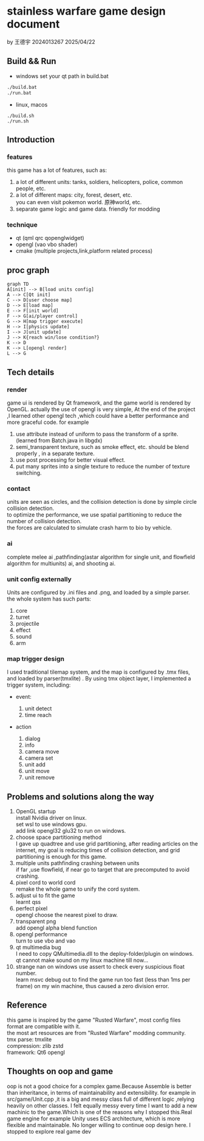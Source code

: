 # stainless warfare game design document
by 王德宇 2024013267 2025/04/22

## Build && Run 
* windows
set your qt path in build.bat
```bat
./build.bat
./run.bat
```
* linux, macos
```shell
./build.sh
./run.sh
```

## Introduction
### features
this game has a lot of features, such as:

1. a lot of different units: tanks, soldiers, helicopters, police, common people, etc.
2. a lot of different maps: city, forest, desert, etc.  
you can even visit pokemon world. 原神world, etc.
3. separate game logic and game data. friendly for modding

### technique
* qt (qml qrc qopenglwidget)
* opengl (vao vbo shader)
* cmake (multiple projects,link,platform related process)

## proc graph
```mermaid
graph TD
A[init] --> B[load units config]
A --> C[Qt init]
C --> D[user choose map]
D --> E[load map]
E --> F[init world]
F --> G[ai/player control]
G --> H[map trigger execute]
H --> I[physics update]
I --> J[unit update]
J --> K{reach win/lose condition?}
K --> D
K --> L[opengl render]
L --> G
```

## Tech details

### render
game ui is rendered by Qt framework, and the game world is rendered by OpenGL.
actually the use of opengl is very simple, At the end of the project ,I learned other opengl tech ,which could have a better performance and more graceful code.
for example
1. use attribute instead of uniform to pass the transform of a sprite.(learned from Batch.java in libgdx)
2. semi_transparent texture, such as smoke effect, etc. should be blend properly , in a separate texture.
3. use post processing for better visual effect.
4. put many sprites into a single texture to reduce the number of texture switching.
### contact
units are seen as circles, and the collision detection is done by simple circle collision detection.  
to optimize the performance, we use spatial partitioning to reduce the number of collision detection.  
the forces are calculated to simulate crash harm to bio by vehicle.
### ai
complete melee ai ,pathfinding(astar algorithm for single unit, and flowfield algorithm for multiunits) ai, and shooting ai.
### unit config externally
Units are configured by .ini files and .png, and loaded by a simple parser.  
the whole system has such parts:
1. core
2. turret
3. projectile
4. effect
5. sound
6. arm
### map trigger design
I used traditional tilemap system, and the map is configured by .tmx files, and loaded by parser(tmxlite) .
By using tmx object layer, I implemented a trigger system, including:
* event:  
    1. unit detect
    2. time reach

* action
    1. dialog
    2. info
    3. camera move
    4. camera set
    5. unit add
    6. unit move
    7. unit remove

## Problems and solutions along the way
1. OpenGL startup  
install Nvidia driver on linux.  
set wsl to use windows gpu.  
add link opengl32 glu32 to run on windows.  
2. choose space partitioning method  
I gave up quadtree and use grid partitioning, after reading articles on the internet,
my goal is reducing times of collision detection, and grid partitioning is enough for this game.
3. multiple units pathfinding crashing between units  
if far ,use flowfield, if near go to target that are precomputed to avoid crashing.
4. pixel cord to world cord  
remake the whole game to unify the cord system.
5. adjust ui to fit the game  
learnt qss
6. perfect pixel  
opengl choose the nearest pixel to draw.
7. transparent png  
add opengl alpha blend function 
8. opengl performance  
turn to use vbo and vao
9. qt multimedia bug  
I need to copy QMultimedia.dll to the deploy-folder/plugin on windows. 
qt cannot make sound on my linux machine till now...
10. strange nan on windows
use assert to check every suspicious float number.  
learn msvc debug out to find the game run too fast (less than 1ms per frame) on my win machine, thus caused a zero division error.


## Reference
this game is inspired by the game "Rusted Warfare", most config files format are compatible with it.  
the most art resources are from "Rusted Warfare" modding community.  
tmx parse: tmxlite  
compression: zlib zstd  
framework: Qt6 opengl  


## Thoughts on oop and game 
oop is not a good choice for a complex game.Because Assemble is better than inheritance, in terms of maintainability and extensibility.
for example in src/game/Unit.cpp ,it is a big and messy class full of different logic ,relying heavily on other classes. I felt equally messy every time I want 
to add a new machinic to the game.Which is one of the reasons why I stopped this.Real game engine for example Unity uses ECS architecture, which is more flexible and maintainable.
No longer willing to continue oop design here. I stopped to explore real game dev
